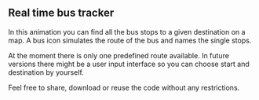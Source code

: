## Real time bus tracker

In this animation you can find all the bus stops to a given destination on a map. A bus icon simulates the route of the bus and names the single stops.

At the moment there is only one predefined route available. In future versions there might be a user input interface so you can choose start and destination by yourself.

Feel free to share, download or reuse the code without any restrictions.
